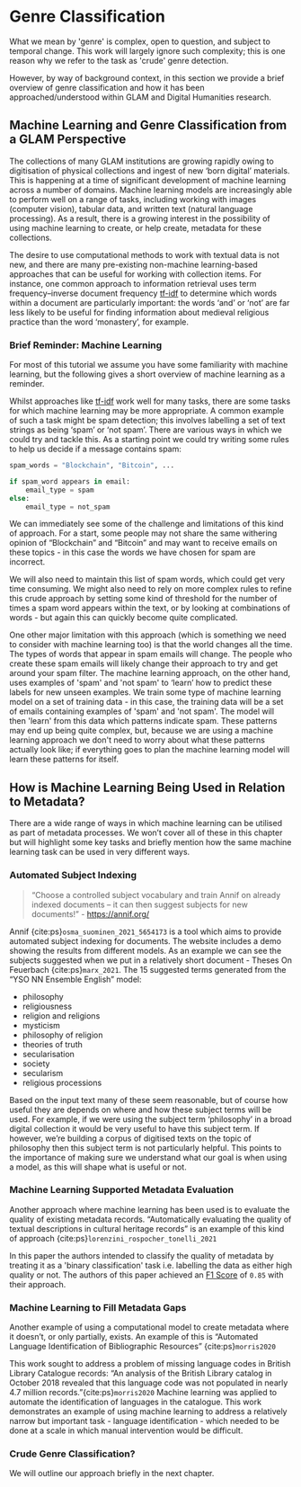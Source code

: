 # Genre Classification

What we mean by 'genre' is complex, open to question, and subject to temporal change. This work will largely ignore such complexity; this is one reason why we refer to the task as 'crude' genre detection.

However, by way of background context, in this section we provide a brief overview of genre classification and how it has been approached/understood within GLAM and Digital Humanities research.

## Machine Learning and Genre Classification from a GLAM Perspective

The collections of many GLAM institutions are growing rapidly owing to digitisation of physical collections and ingest of new ‘born digital’ materials. This is happening at a time of significant development of machine learning across a number of domains. Machine learning models are increasingly able to perform well on a range of tasks, including working with images (computer vision), tabular data, and written text (natural language processing). As a result, there is a growing interest in the possibility of using machine learning to create, or help create, metadata for these collections.

The desire to use computational methods to work with textual data is not new, and there are many pre-existing non-machine learning-based approaches that can be useful for working with collection items. For instance, one common approach to information retrieval uses term frequency–inverse document frequency [tf-idf](https://en.wikipedia.org/wiki/Tf%E2%80%93idf) to determine which words within a document are particularly important: the words ‘and’ or ‘not’ are far less likely to be useful for finding information about medieval religious practice than the word ‘monastery’, for example.

### Brief Reminder: Machine Learning

For most of this tutorial we assume you have some familiarity with machine learning, but the following gives a short overview of machine learning as a reminder.

Whilst approaches like [tf-idf](https://en.wikipedia.org/wiki/Tf%E2%80%93idf) work well for many tasks, there are some tasks for which machine learning may be more appropriate. A common example of such a task might be spam detection; this involves labelling a set of text strings as being ‘spam’ or ‘not spam’. There are various ways in which we could try and tackle this. As a starting point we could try writing some rules to help us decide if a message contains spam:

```python
spam_words = "Blockchain", "Bitcoin", ...

if spam_word appears in email:
    email_type = spam
else:
    email_type = not_spam
```

We can immediately see some of the challenge and limitations of this kind of approach. For a start, some people may not share the same withering opinion of “Blockchain” and “Bitcoin” and may want to receive emails on these topics - in this case the words we have chosen for spam are incorrect.

We will also need to maintain this list of spam words, which could get very time consuming. We might also need to rely on more complex rules to refine this crude approach by setting some kind of threshold for the number of times a spam word appears within the text, or by looking at combinations of words - but again this can quickly become quite complicated.

One other major limitation with this approach (which is something we need to consider with machine learning too) is that the world changes all the time. The types of words that appear in spam emails will change. The people who create these spam emails will likely change their approach to try and get around your spam filter. The machine learning approach, on the other hand, uses examples of 'spam' and 'not spam' to ‘learn’ how to predict these labels for new unseen examples. We train some type of machine learning model on a set of training data - in this case, the training data will be a set of emails containing examples of 'spam' and 'not spam'. The model will then 'learn' from this data which patterns indicate spam. These patterns may end up being quite complex, but, because we are using a machine learning approach we don't need to worry about what these patterns actually look like; if everything goes to plan the machine learning model will learn these patterns for itself.

## How is Machine Learning Being Used in Relation to Metadata?

There are a wide range of ways in which machine learning can be utilised as part of metadata processes. We won’t cover all of these in this chapter but will highlight some key tasks and briefly mention how the same machine learning task can be used in very different ways.

### Automated Subject Indexing

> “Choose a controlled subject vocabulary and train Annif on already indexed documents – it can then suggest subjects for new documents!” - https://annif.org/

Annif {cite:ps}`osma_suominen_2021_5654173` is a tool which aims to provide automated subject indexing for documents. The website includes a demo showing the results from different models. As an example we can see the subjects suggested when we put in a relatively short document - Theses On Feuerbach {cite:ps}`marx_2021`. The 15 suggested terms generated from the “YSO NN Ensemble English” model:

- philosophy
- religiousness
- religion and religions
- mysticism
- philosophy of religion
- theories of truth
- secularisation
- society
- secularism
- religious processions

Based on the input text many of these seem reasonable, but of course how useful they are depends on where and how these subject terms will be used. For example, if we were using the subject term ‘philosophy’ in a broad digital collection it would be very useful to have this subject term.  If however, we’re building a corpus of digitised texts on the topic of philosophy then this subject term is not particularly helpful. This points to the importance of making sure we understand what our goal is when using a model, as this will shape what is useful or not.

### Machine Learning Supported Metadata Evaluation

Another approach where machine learning has been used is to evaluate the quality of existing metadata records. “Automatically evaluating the quality of textual descriptions in cultural heritage records” is an example of this kind of approach {cite:ps}`lorenzini_rospocher_tonelli_2021`

In this paper the authors intended to classify the quality of metadata by treating it as a 'binary classification' task i.e. labelling the data as either high quality or not. The authors of this paper achieved an [F1 Score](https://en.wikipedia.org/wiki/F-score) of `0.85` with their approach.

### Machine Learning to Fill Metadata Gaps

Another example of using a computational model to create metadata where it doesn’t, or only partially, exists. An example of this is “Automated Language Identification of Bibliographic Resources” {cite:ps}`morris2020`

This work sought to address a problem of missing language codes in British Library Catalogue records: “An analysis of the British Library catalog in October 2018 revealed that this language code was not populated in nearly 4.7 million records.”{cite:ps}`morris2020`
Machine learning was applied to automate the identification of languages in the catalogue.
This work demonstrates an example of using machine learning to address a relatively narrow but important task - language identification - which needed to be done at a scale in which manual intervention would be difficult.

### Crude Genre Classification?

We will outline our approach briefly in the next chapter.
